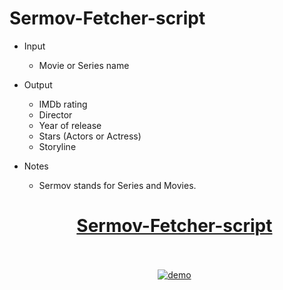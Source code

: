 # Sermov-Fetcher-script
- Input
  - Movie or Series name
- Output
  - IMDb rating
  - Director 
  -  Year of release
  - Stars (Actors or Actress)
  - Storyline 
- Notes 
  - Sermov stands for Series and Movies.
  
    
  <div align="center">
  <a href="https://github.com/Abanoub-Asaad/Sermov-Fetcher-script">
    <h1>Sermov-Fetcher-script</h1>
  </a>
 
  <br />
  <br />
  <a href="https://youtu.be/BA9ea7dTD2E">
    <img src="https://github.com/Abanoub-Asaad/Sermov-Fetcher-script/blob/main/Sermov%20Fetcher%20video.gif" alt="demo" />
  </a>
 </div>
